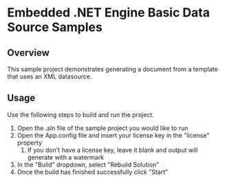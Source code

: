 # Embedded .NET Engine Basic Data Source Samples

## Overview
This sample project demonstrates generating a document from a template that uses an XML datasource.

## Usage
Use the following steps to build and run the project.

1. Open the .sln file of the sample project you would like to run
2. Open the App.config file and insert your license key in the "license" property
    1. If you don't have a license key, leave it blank and output will generate with a watermark
3. In the "Build" dropdown, select "Rebuild Solution"
4. Once the build has finished successfully click "Start"